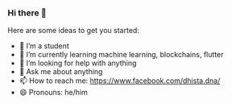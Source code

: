 ### Hi there 👋

Here are some ideas to get you started:

- 🔭 I’m a student
- 🌱 I’m currently learning machine learning, blockchains, flutter
- 🤔 I’m looking for help with anything
- 💬 Ask me about anything
- 📫 How to reach me: https://www.facebook.com/dhista.dna/
- 😄 Pronouns: he/him

